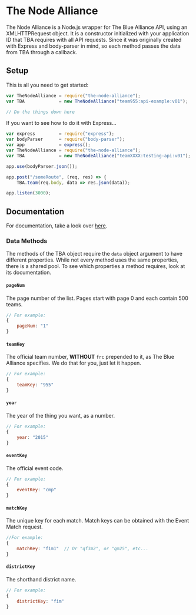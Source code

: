 # The Node Alliance

The Node Alliance is a Node.js wrapper for The Blue Alliance API, using an XMLHTTPRequest object.
It is a constructor initialized with your application ID that TBA requires with all API requests.
Since it was originally created with Express and body-parser in mind, so each method passes the data
from TBA through a callback.

## Setup

This is all you need to get started:

```javascript
var TheNodeAlliance = require("the-node-alliance");
var TBA             = new TheNodeAlliance("team955:api-example:v01");

// Do the things down here
```

If you want to see how to do it with Express...

```javascript
var express         = require("express");
var bodyParser      = require("body-parser");
var app             = express();
var TheNodeAlliance = require("the-node-alliance");
var TBA             = new TheNodeAlliance("teamXXXX:testing-api:v01");

app.use(bodyParser.json());

app.post("/someRoute", (req, res) => {
    TBA.team(req.body, data => res.json(data));

app.listen(3000);
```

## Documentation

For documentation, take a look over [here](http://frc-team-955.github.io/the-node-alliance/TBA.js.html).

### Data Methods

The methods of the TBA object require the `data` object argument to have different properties.
While not every method uses the same properties, there is a shared pool.
To see which properties a method requires, look at its documentation.

#### `pageNum`
The page number of the list. Pages start with page 0 and each contain 500 teams.

```javascript
// For example:
{
    pageNum: "1"
}
```

#### `teamKey`
The official team number, **WITHOUT** `frc` prepended to it, as The Blue Alliance specifies.
We do that for you, just let it happen.

```javascript
// For example:
{
    teamKey: "955"
}
```

#### `year`
The year of the thing you want, as a number.

```javascript
// For example:
{
    year: "2015"
}
```

#### `eventKey`
The official event code.

```javascript
// For example:
{
    eventKey: "cmp"
}
```

#### `matchKey`
The unique key for each match. Match keys can be obtained with the Event Match request.

```javascript
//For example:
{
    matchKey: "f1m1"  // Or "qf3m2", or "qm25", etc...
}
```

#### `districtKey`
The shorthand district name.

```javascript
// For example:
{
    districtKey: "fim"
}
```